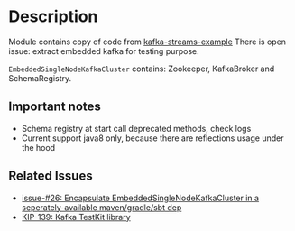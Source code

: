 # Description
Module contains copy of code from [kafka-streams-example](https://github.com/confluentinc/kafka-streams-examples/blob/5.2.0-post/src/test/java/io/confluent/examples/streams/kafka/EmbeddedSingleNodeKafkaCluster.java)
There is open issue: extract embedded kafka for testing purpose.

`EmbeddedSingleNodeKafkaCluster` contains: Zookeeper, KafkaBroker and SchemaRegistry.

## Important notes
* Schema registry at start call deprecated methods, check logs
* Current support java8 only, because there are reflections usage under the hood

## Related Issues
* [issue-#26: Encapsulate EmbeddedSingleNodeKafkaCluster in a seperately-available maven/gradle/sbt dep](https://github.com/confluentinc/kafka-streams-examples/issues/26)
* [KIP-139: Kafka TestKit library](https://cwiki.apache.org/confluence/display/KAFKA/KIP-139%3A+Kafka+TestKit+library)